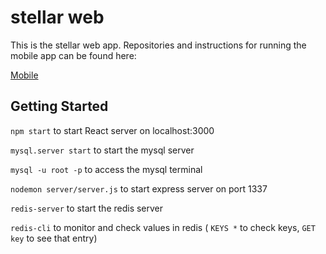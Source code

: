 # stellar web

This is the stellar web app. Repositories and instructions for running the mobile app can be found here:

[Mobile](https://github.com/cambaughn/stellar_app)

## Getting Started

`npm start` to start React server on localhost:3000

`mysql.server start` to start the mysql server

`mysql -u root -p` to access the mysql terminal

`nodemon server/server.js` to start express server on port 1337

`redis-server` to start the redis server

`redis-cli` to monitor and check values in redis ( `KEYS *` to check keys, `GET key` to see that entry)
